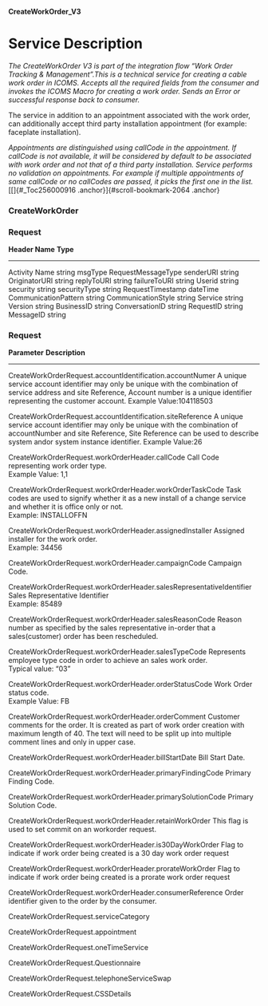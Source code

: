 **CreateWorkOrder_V3**

Service Description
===================

*The CreateWorkOrder V3 is part of the integration flow “Work Order
Tracking & Management”.This is a technical service for creating a cable
work order in ICOMS. Accepts all the required fields from the consumer
and invokes the ICOMS Macro for creating a work order. Sends an Error or
successful response back to consumer.*

The service in addition to an appointment associated with the work
order, can additionally accept third party installation appointment (for
example: faceplate installation).

*Appointments are distinguished using callCode in the appointment. If
callCode is not available, it will be considered by default to be
associated with work order and not that of a third party installation.
Service performs no validation on appointments. For example if multiple
appointments of same callCode or no callCodes are passed, it picks the
first one in the list.*[[]{#_Toc256000916
.anchor}]{#scroll-bookmark-2064 .anchor}

### CreateWorkOrder

### Request 

  **Header Name**        **Type**
  ---------------------- --------------------
  Activity Name          string
  msgType                RequestMessageType
  senderURI              string
  OriginatorURI          string
  replyToURI             string
  failureToURI           string
  Userid                 string
  security               string
  securityType           string
  RequestTimestamp       dateTime
  CommunicationPattern   string
  CommunicationStyle     string
  Service                string
  Version                string
  BusinessID             string
  ConversationID         string
  RequestID              string
  MessageID              string

### Request

**Parameter**                                                          **Description**
  ---------------------------------------------------------------------- ---------------------------------------------------------------------------------------------------------------------------------------------------------------------------------------------------------------------
  CreateWorkOrderRequest.accountIdentification.accountNumer              A unique service account identifier may only be unique with the combination of service address and site Reference, Account number is a unique identifier representing the customer account. Example Value:104118503

  CreateWorkOrderRequest.accountIdentification.siteReference             A unique service account identifier may only be unique with the combination of accountNumber and site Reference, Site Reference can be used to describe system andor system instance identifier. Example Value:26

  CreateWorkOrderRequest.workOrderHeader.callCode                        Call Code representing work order type.\
                                                                         Example Value: 1,1

  CreateWorkOrderRequest.workOrderHeader.workOrderTaskCode               Task codes are used to signify whether it as a new install of a change service and whether it is office only or not.\
                                                                         Example: INSTALLOFFN

  CreateWorkOrderRequest.workOrderHeader.assignedInstaller               Assigned installer for the work order.\
                                                                         Example: 34456

  CreateWorkOrderRequest.workOrderHeader.campaignCode                    Campaign Code.

  CreateWorkOrderRequest.workOrderHeader.salesRepresentativeIdentifier   Sales Representative Identifier\
                                                                         Example: 85489

  CreateWorkOrderRequest.workOrderHeader.salesReasonCode                 Reason number as specified by the sales representative in-order that a sales(customer) order has been rescheduled.

  CreateWorkOrderRequest.workOrderHeader.salesTypeCode                   Represents employee type code in order to achieve an sales work order.\
                                                                         Typical value: “03”

  CreateWorkOrderRequest.workOrderHeader.orderStatusCode                 Work Order status code.\
                                                                         Example Value: FB

  CreateWorkOrderRequest.workOrderHeader.orderComment                    Customer comments for the order. It is created as part of work order creation with maximum length of 40. The text will need to be split up into multiple comment lines and only in upper case.

  CreateWorkOrderRequest.workOrderHeader.billStartDate                   Bill Start Date.

  CreateWorkOrderRequest.workOrderHeader.primaryFindingCode              Primary Finding Code.

  CreateWorkOrderRequest.workOrderHeader.primarySolutionCode             Primary Solution Code.

  CreateWorkOrderRequest.workOrderHeader.retainWorkOrder                 This flag is used to set commit on an workorder request.

  CreateWorkOrderRequest.workOrderHeader.is30DayWorkOrder                Flag to indicate if work order being created is a 30 day work order request

  CreateWorkOrderRequest.workOrderHeader.prorateWorkOrder                Flag to indicate if work order being created is a prorate work order request

  CreateWorkOrderRequest.workOrderHeader.consumerReference               Order identifier given to the order by the consumer.

  CreateWorkOrderRequest.serviceCategory                                 

  CreateWorkOrderRequest.appointment                                     

  CreateWorkOrderRequest.oneTimeService                                  

  CreateWorkOrderRequest.Questionnaire                                   

  CreateWorkOrderRequest.telephoneServiceSwap                            

  CreateWorkOrderRequest.CSSDetails                                      

